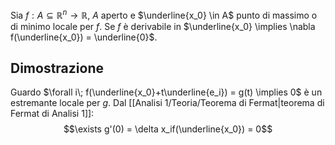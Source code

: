 Sia $f: A\subseteq\mathbb{R}^n\to\mathbb{R}$, $A$ aperto e $\underline{x_0} \in A$ punto di massimo o di minimo locale per $f$.
Se $f$ è derivabile in $\underline{x_0} \implies \nabla f(\underline{x_0}) = \underline{0}$.
## Dimostrazione
Guardo $\forall i\; f(\underline{x_0}+t\underline{e_i}) = g(t) \implies 0$ è un estremante locale per $g$.
Dal [[Analisi 1/Teoria/Teorema di Fermat|teorema di Fermat di Analisi 1]]:
$$\exists g'(0) = \delta x_if(\underline{x_0}) = 0$$